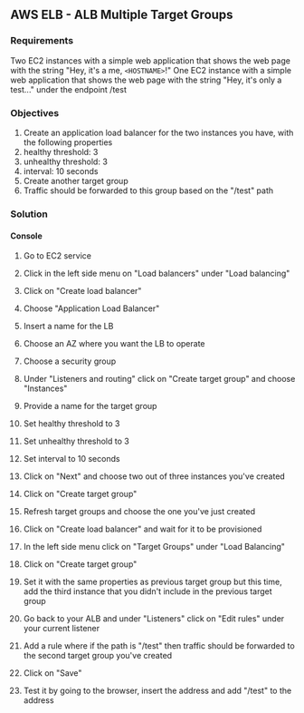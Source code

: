 ## AWS ELB - ALB Multiple Target Groups

### Requirements                   

Two EC2 instances with a simple web application that shows the web page with the string "Hey, it's a me, `<HOSTNAME>`!"
One EC2 instance with a simple web application that shows the web page with the string "Hey, it's only a test..." under the endpoint /test

### Objectives

1. Create an application load balancer for the two instances you have, with the following properties
  1. healthy threshold: 3
  2. unhealthy threshold: 3
  3. interval: 10 seconds
2. Create another target group
  1. Traffic should be forwarded to this group based on the "/test" path

### Solution

#### Console

1. Go to EC2 service
2. Click in the left side menu on "Load balancers" under "Load balancing"
3. Click on "Create load balancer"
4. Choose "Application Load Balancer"
5. Insert a name for the LB
6. Choose an AZ where you want the LB to operate
7. Choose a security group
8. Under "Listeners and routing" click on "Create target group" and choose "Instances"
  1. Provide a name for the target group
  2. Set healthy threshold to 3
  3. Set unhealthy threshold to 3
  4. Set interval to 10 seconds
  5. Click on "Next" and choose two out of three instances you've created
  6. Click on "Create target group"
9. Refresh target groups and choose the one you've just created
10. Click on "Create load balancer" and wait for it to be provisioned

11. In the left side menu click on "Target Groups" under "Load Balancing"
12. Click on "Create target group"
13. Set it with the same properties as previous target group but this time, add the third instance that you didn't include in the previous target group
14. Go back to your ALB and under "Listeners" click on "Edit rules" under your current listener
  1. Add a rule where if the path is "/test" then traffic should be forwarded to the second target group you've created
  2. Click on "Save"
15. Test it by going to the browser, insert the address and add "/test" to the address
